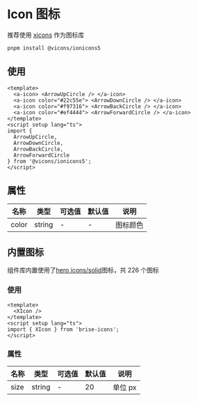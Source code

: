 # Icon 图标

推荐使用 [xicons](https://www.xicons.org/) 作为图标库

```sh
pnpm install @vicons/ionicons5
```

## 使用

<a-icon> <ArrowUpCircle /> </a-icon>
<a-icon color="#22c55e"> <ArrowDownCircle /> </a-icon>
<a-icon color="#f97316"> <ArrowBackCircle /> </a-icon>
<a-icon color="#ef4444"> <ArrowForwardCircle /> </a-icon>

```vue
<template>
  <a-icon> <ArrowUpCircle /> </a-icon>
  <a-icon color="#22c55e"> <ArrowDownCircle /> </a-icon>
  <a-icon color="#f97316"> <ArrowBackCircle /> </a-icon>
  <a-icon color="#ef4444"> <ArrowForwardCircle /> </a-icon>
</template>
<script setup lang="ts">
import {
  ArrowUpCircle,
  ArrowDownCircle,
  ArrowBackCircle,
  ArrowForwardCircle
} from '@vicons/ionicons5';
</script>
```

## 属性

| 名称  | 类型   | 可选值 | 默认值 | 说明     |
| ----- | ------ | ------ | ------ | -------- |
| color | string | -      | -      | 图标颜色 |

<script setup lang="ts">
import { ArrowUpCircle, ArrowDownCircle,ArrowBackCircle,ArrowForwardCircle } from "@vicons/ionicons5";
</script>

## 内置图标

组件库内置使用了[hero icons/solid](https://vue-hero-icons.netlify.app)图标，共 226 个图标

### 使用

```vue
<template>
  <XIcon />
</template>
<script setup lang="ts">
import { XIcon } from 'brise-icons';
</script>
```

### 属性

| 名称 | 类型   | 可选值 | 默认值 | 说明    |
| ---- | ------ | ------ | ------ | ------- |
| size | string | -      | 20     | 单位 px |
